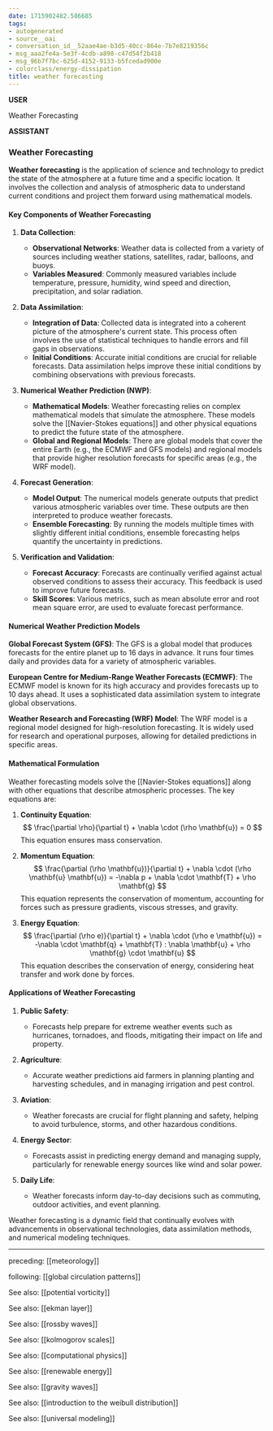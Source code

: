 ```yaml
---
date: 1715902482.586685
tags:
- autogenerated
- source__oai
- conversation_id__52aae4ae-b3d5-40cc-864e-7b7e8219356c
- msg_aaa2fe4a-5e3f-4cdb-a898-c47d54f2b418
- msg_96b7f7bc-625d-4152-9133-b5fcedad900e
- colorclass/energy-dissipation
title: weather forecasting
---
```


**USER**

Weather Forecasting


**ASSISTANT**

### Weather Forecasting

**Weather forecasting** is the application of science and technology to predict the state of the atmosphere at a future time and a specific location. It involves the collection and analysis of atmospheric data to understand current conditions and project them forward using mathematical models.

#### Key Components of Weather Forecasting

1. **Data Collection**:
   - **Observational Networks**: Weather data is collected from a variety of sources including weather stations, satellites, radar, balloons, and buoys.
   - **Variables Measured**: Commonly measured variables include temperature, pressure, humidity, wind speed and direction, precipitation, and solar radiation.

2. **Data Assimilation**:
   - **Integration of Data**: Collected data is integrated into a coherent picture of the atmosphere's current state. This process often involves the use of statistical techniques to handle errors and fill gaps in observations.
   - **Initial Conditions**: Accurate initial conditions are crucial for reliable forecasts. Data assimilation helps improve these initial conditions by combining observations with previous forecasts.

3. **Numerical Weather Prediction (NWP)**:
   - **Mathematical Models**: Weather forecasting relies on complex mathematical models that simulate the atmosphere. These models solve the [[Navier-Stokes equations]] and other physical equations to predict the future state of the atmosphere.
   - **Global and Regional Models**: There are global models that cover the entire Earth (e.g., the ECMWF and GFS models) and regional models that provide higher resolution forecasts for specific areas (e.g., the WRF model).

4. **Forecast Generation**:
   - **Model Output**: The numerical models generate outputs that predict various atmospheric variables over time. These outputs are then interpreted to produce weather forecasts.
   - **Ensemble Forecasting**: By running the models multiple times with slightly different initial conditions, ensemble forecasting helps quantify the uncertainty in predictions.

5. **Verification and Validation**:
   - **Forecast Accuracy**: Forecasts are continually verified against actual observed conditions to assess their accuracy. This feedback is used to improve future forecasts.
   - **Skill Scores**: Various metrics, such as mean absolute error and root mean square error, are used to evaluate forecast performance.

#### Numerical Weather Prediction Models

**Global Forecast System (GFS)**:
The GFS is a global model that produces forecasts for the entire planet up to 16 days in advance. It runs four times daily and provides data for a variety of atmospheric variables.

**European Centre for Medium-Range Weather Forecasts (ECMWF)**:
The ECMWF model is known for its high accuracy and provides forecasts up to 10 days ahead. It uses a sophisticated data assimilation system to integrate global observations.

**Weather Research and Forecasting (WRF) Model**:
The WRF model is a regional model designed for high-resolution forecasting. It is widely used for research and operational purposes, allowing for detailed predictions in specific areas.

#### Mathematical Formulation

Weather forecasting models solve the [[Navier-Stokes equations]] along with other equations that describe atmospheric processes. The key equations are:

1. **Continuity Equation**:
$$
\frac{\partial \rho}{\partial t} + \nabla \cdot (\rho \mathbf{u}) = 0
$$
This equation ensures mass conservation.

2. **Momentum Equation**:
$$
\frac{\partial (\rho \mathbf{u})}{\partial t} + \nabla \cdot (\rho \mathbf{u} \mathbf{u}) = -\nabla p + \nabla \cdot \mathbf{T} + \rho \mathbf{g}
$$
This equation represents the conservation of momentum, accounting for forces such as pressure gradients, viscous stresses, and gravity.

3. **Energy Equation**:
$$
\frac{\partial (\rho e)}{\partial t} + \nabla \cdot (\rho e \mathbf{u}) = -\nabla \cdot \mathbf{q} + \mathbf{T} : \nabla \mathbf{u} + \rho \mathbf{g} \cdot \mathbf{u}
$$
This equation describes the conservation of energy, considering heat transfer and work done by forces.

#### Applications of Weather Forecasting

1. **Public Safety**:
   - Forecasts help prepare for extreme weather events such as hurricanes, tornadoes, and floods, mitigating their impact on life and property.

2. **Agriculture**:
   - Accurate weather predictions aid farmers in planning planting and harvesting schedules, and in managing irrigation and pest control.

3. **Aviation**:
   - Weather forecasts are crucial for flight planning and safety, helping to avoid turbulence, storms, and other hazardous conditions.

4. **Energy Sector**:
   - Forecasts assist in predicting energy demand and managing supply, particularly for renewable energy sources like wind and solar power.

5. **Daily Life**:
   - Weather forecasts inform day-to-day decisions such as commuting, outdoor activities, and event planning.

Weather forecasting is a dynamic field that continually evolves with advancements in observational technologies, data assimilation methods, and numerical modeling techniques.


---

preceding: [[meteorology]]  


following: [[global circulation patterns]]

See also: [[potential vorticity]]


See also: [[ekman layer]]


See also: [[rossby waves]]


See also: [[kolmogorov scales]]


See also: [[computational physics]]


See also: [[renewable energy]]


See also: [[gravity waves]]


See also: [[introduction to the weibull distribution]]


See also: [[universal modeling]]